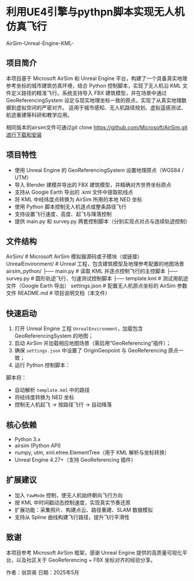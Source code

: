 # 利用UE4引擎与pythpn脚本实现无人机仿真飞行
AirSim-Unreal-Engine-KML-
## 项目简介
本项目基于 Microsoft AirSim 和 Unreal Engine 平台，构建了一个具备真实地理参考坐标的城市建筑仿真环境，结合 Python 控制脚本，实现了无人机沿 KML 文件定义路径的精准飞行。系统支持导入 FBX 建筑模型，并在场景中通过 GeoReferencingSystem 设定与现实地理坐标一致的原点，实现了从真实地理数据到虚拟空间的严密对齐。
适用于城市感知、无人机路径规划、虚拟遥感测试、航迹重建等科研和教学应用。

相同版本的airsim文件可通过git clone https://github.com/Microsoft/AirSim.git进行下载和安装
## 项目特性
* 使用 Unreal Engine 的 GeoReferencingSystem 设置地理原点（WGS84 / UTM）
* 导入 Blender 建模并导出的 FBX 建筑模型，并精确对齐世界坐标原点
* 支持从 Google Earth 导出的 .kml 文件中提取航线点
* 将 KML 中经纬度点转换为 AirSim 所用的本地 NED 坐标
* 使用 Python 脚本控制无人机逐点或整条路径飞行
* 支持设置飞行速度、高度、起飞与降落控制
* 提供 main.py 和 survey.py 两套控制脚本（分别实现点对点与连续轨迹控制）
## 文件结构

AirSim/                  # Microsoft AirSim 模拟器源码或子模块（或链接）
UnrealEnvironment/       # Unreal 工程，包含建筑模型及地理参考配置的地图场景
airsim_python/
├── main.py              # 读取 KML 并逐点控制飞行的主控脚本
├── survey.py            # 圆形轨迹飞行、匀速测试控制脚本
├── template.kml         # 测试用航迹文件（Google Earth 导出）
settings.json            # 配置无人机原点坐标的 AirSim 参数文件
README.md                # 项目说明文档（本文件）


## 快速启动

1. 打开 Unreal Engine 工程 `UnrealEnvironment`，加载包含 GeoReferencingSystem 的地图；
2. 启动 AirSim 并加载相应地图场景（需启用“GeoReferencing”插件）；
3. 确保 `settings.json` 中设置了 OriginGeopoint 与 GeoReferencing 原点一致；
4. 运行 Python 控制脚本：


脚本将：
* 自动解析 `template.kml` 中的路径
* 将经纬度转换为 NED 坐标
* 控制无人机起飞 → 按路径飞行 → 自动降落

## 核心依赖

* Python 3.x
* airsim (Python API)
* numpy, utm, xml.etree.ElementTree（用于 KML 解析与坐标转换）
* Unreal Engine 4.27+（支持 GeoReferencing 插件）

## 扩展建议

* 加入 `YawMode` 控制，使无人机始终朝向飞行方向
* 按 KML 中时间戳动态控制速度，实现真实节奏还原
* 扩展功能：采集照片、构建点云、路径重建、SLAM 数据模拟
* 支持从 Spline 曲线构建飞行路径，提升飞行平滑性

## 致谢

本项目参考 Microsoft AirSim 框架，感谢 Unreal Engine 提供的高质量可视化平台，以及社区关于 GeoReferencing + FBX 坐标对齐的经验分享。

作者：翁崇奥
日期：2025年5月

